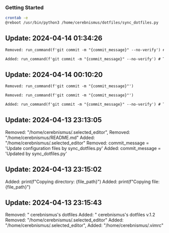 ### Getting Started

```bash
crontab -e
@reboot /usr/bin/python3 /home/cerebnismus/dotfiles/sync_dotfiles.py
```


## Update: 2024-04-14 01:34:26
```diff
Removed: run_command(f'git commit -m "{commit_message}" --no-verify') # Temporarily bypass pre-commit hooks
```
```diff
Added: run_command(f'git commit -m "{commit_message}" --no-verify') # Temporarily bypass pre-c
```

## Update: 2024-04-14 00:10:20
```diff
Removed: run_command(f'git commit -m "{commit_message}"')
```
```diff
Removed: run_command(f'git commit -m "{commit_message}"')
```
```diff
Added: run_command(f'git commit -m "{commit_message}" --no-verify') # Temporarily bypass pre-commit hooks
```

## Update: 2024-04-13 23:13:05
Removed: "/home/cerebnismus/.selected_editor",
Removed: "/home/cerebnismus/README.md"
Added: "/home/cerebnismus/.selected_editor"
Removed: commit_message = 'Update configuration files by sync_dotfiles.py'
Added: commit_message = 'Updated by sync_dotfiles.py'

## Update: 2024-04-13 23:15:02
Added: print(f"Copying directory: {file_path}")
Added: print(f"Copying file: {file_path}")

## Update: 2024-04-13 23:15:43
Removed: " cerebnismus's dotfiles
Added: " cerebnismus's dotfiles v.1.2
Removed: "/home/cerebnismus/.selected_editor"
Added: "/home/cerebnismus/.selected_editor",
Added: "/home/cerebnismus/.vimrc"
